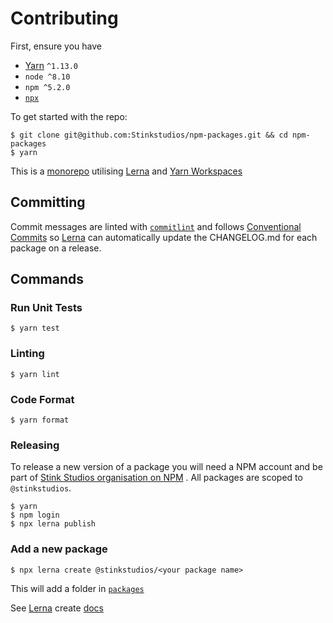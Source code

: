 # Contributing

First, ensure you have

- [Yarn] `^1.13.0`
- `node ^8.10`
- `npm ^5.2.0`
- [`npx`]

To get started with the repo:

```
$ git clone git@github.com:Stinkstudios/npm-packages.git && cd npm-packages
$ yarn
```

This is a [monorepo] utilising [Lerna] and [Yarn Workspaces]

## Committing

Commit messages are linted with [`commitlint`] and follows [Conventional Commits] so [Lerna] can automatically update the CHANGELOG.md for each package on a release.

## Commands

### Run Unit Tests

```
$ yarn test
```

### Linting

```
$ yarn lint
```

### Code Format

```
$ yarn format
```

### Releasing

To release a new version of a package you will need a NPM account and be part of [Stink Studios organisation on NPM](https://www.npmjs.com/org/stinkstudios) . All packages are scoped to `@stinkstudios`.

```
$ yarn
$ npm login
$ npx lerna publish
```

### Add a new package

```
$ npx lerna create @stinkstudios/<your package name>
```

This will add a folder in [`packages`](./packages)

See [Lerna] create [docs](https://github.com/lerna/lerna/tree/master/commands/create#readme)

[yarn]: https://yarnpkg.com/
[monorepo]: https://trunkbaseddevelopment.com/monorepos/
[lerna]: https://github.com/lerna/lerna
[yarn workspaces]: https://yarnpkg.com/lang/en/docs/workspaces/
[npx]: https://blog.npmjs.org/post/162869356040/introducing-npx-an-npm-package-runner
[`npx`]: https://blog.npmjs.org/post/162869356040/introducing-npx-an-npm-package-runner
[`commitlint`]: https://github.com/marionebl/commitlint
[conventional commits]: https://www.conventionalcommits.org/en/v1.0.0-beta.2/
